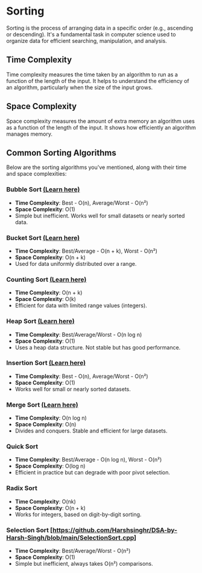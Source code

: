 # Sorting
Sorting is the process of arranging data in a specific order (e.g., ascending or descending). It's a fundamental task in computer science used to organize data for efficient searching, manipulation, and analysis.

## Time Complexity
Time complexity measures the time taken by an algorithm to run as a function of the length of the input. It helps to understand the efficiency of an algorithm, particularly when the size of the input grows.

## Space Complexity
Space complexity measures the amount of extra memory an algorithm uses as a function of the length of the input. It shows how efficiently an algorithm manages memory.

## Common Sorting Algorithms
Below are the sorting algorithms you've mentioned, along with their time and space complexities:

### Bubble Sort [(Learn here)](https://github.com/Harshsinghr/DSA-by-Harsh-Singh/blob/main/BubbleSort.cpp)
- **Time Complexity**: Best - O(n), Average/Worst - O(n²)
- **Space Complexity**: O(1)
- Simple but inefficient. Works well for small datasets or nearly sorted data.

### Bucket Sort [(Learn here)](https://github.com/Harshsinghr/DSA-by-Harsh-Singh/blob/main/BucketSort.cpp)
- **Time Complexity**: Best/Average - O(n + k), Worst - O(n²)
- **Space Complexity**: O(n + k)
- Used for data uniformly distributed over a range.

### Counting Sort [(Learn here)](https://github.com/Harshsinghr/DSA-by-Harsh-Singh/blob/main/CountingSort.cpp)
- **Time Complexity**: O(n + k)
- **Space Complexity**: O(k)
- Efficient for data with limited range values (integers).

### Heap Sort [(Learn here)](https://github.com/Harshsinghr/DSA-by-Harsh-Singh/blob/main/HeapSort.cpp)
- **Time Complexity**: Best/Average/Worst - O(n log n)
- **Space Complexity**: O(1)
- Uses a heap data structure. Not stable but has good performance.

### Insertion Sort [(Learn here)](https://github.com/Harshsinghr/DSA-by-Harsh-Singh/blob/main/InsertionSort.cpp)
- **Time Complexity**: Best - O(n), Average/Worst - O(n²)
- **Space Complexity**: O(1)
- Works well for small or nearly sorted datasets.

### Merge Sort [(Learn here)](https://github.com/Harshsinghr/DSA-by-Harsh-Singh/blob/main/MergeSort.cpp)
- **Time Complexity**: O(n log n)
- **Space Complexity**: O(n)
- Divides and conquers. Stable and efficient for large datasets.

### Quick Sort
- **Time Complexity**: Best/Average - O(n log n), Worst - O(n²)
- **Space Complexity**: O(log n)
- Efficient in practice but can degrade with poor pivot selection.

### Radix Sort
- **Time Complexity**: O(nk)
- **Space Complexity**: O(n + k)
- Works for integers, based on digit-by-digit sorting.

### Selection Sort [https://github.com/Harshsinghr/DSA-by-Harsh-Singh/blob/main/SelectionSort.cpp]
- **Time Complexity**: Best/Average/Worst - O(n²)
- **Space Complexity**: O(1)
- Simple but inefficient, always takes O(n²) comparisons.
